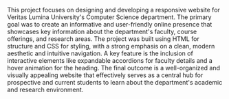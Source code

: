 This project focuses on designing and developing a responsive website for Veritas Lumina University's Computer Science department. The primary goal was to create an informative and user-friendly online presence that showcases key information about the department's faculty, course offerings, and research areas. The project was built using HTML for structure and CSS for styling, with a strong emphasis on a clean, modern aesthetic and intuitive navigation. A key feature is the inclusion of interactive elements like expandable accordions for faculty details and a hover animation for the heading. The final outcome is a well-organized and visually appealing website that effectively serves as a central hub for prospective and current students to learn about the department's academic and research environment.
